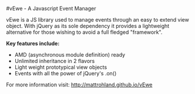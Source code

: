 #vEwe - A Javascript Event Manager

vEwe is a JS library used to manage events through an easy to extend view object. With jQuery as its sole dependency it provides a lightweight alternative for those wishing to avoid a full fledged "framework".

**Key features include:**
+ AMD (asynchronous module definition) ready
+ Unlimited inheritance in 2 flavors
+ Light weight prototypical view objects
+ Events with all the power of jQuery's .on()

For more information visit: http://mattrohland.github.io/vEwe
